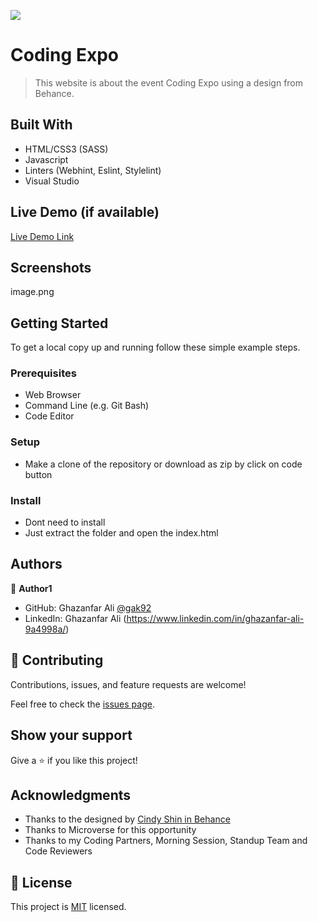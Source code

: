 ![](https://img.shields.io/badge/Microverse-blueviolet)

# Coding Expo

> This website is about the event Coding Expo using a design from Behance.


## Built With

- HTML/CSS3 (SASS)
- Javascript
- Linters (Webhint, Eslint, Stylelint)
- Visual Studio

## Live Demo (if available)

[Live Demo Link](https://gak92.github.io/Module01_Capstone_Project/)

## Screenshots

image.png


## Getting Started

To get a local copy up and running follow these simple example steps.

### Prerequisites
- Web Browser
- Command Line (e.g. Git Bash)
- Code Editor

### Setup
- Make a clone of the repository or download as zip by click on code button

### Install
- Dont need to install
- Just extract the folder and open the index.html



## Authors

👤 **Author1**

- GitHub: Ghazanfar Ali [@gak92](https://github.com/gak92)
- LinkedIn: Ghazanfar Ali (https://www.linkedin.com/in/ghazanfar-ali-9a4998a/)


## 🤝 Contributing

Contributions, issues, and feature requests are welcome!

Feel free to check the [issues page](../../issues/).

## Show your support

Give a ⭐️ if you like this project!

## Acknowledgments

- Thanks to the designed by [Cindy Shin in Behance](https://www.behance.net/adagio07)
- Thanks to Microverse for this opportunity
- Thanks to my Coding Partners, Morning Session, Standup Team and Code Reviewers


## 📝 License

This project is [MIT](./MIT.md) licensed.
